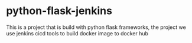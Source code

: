 # python-flask-jenkins
This is a project that is build with python flask frameworks, the project we use jenkins cicd tools to build docker image to docker hub

